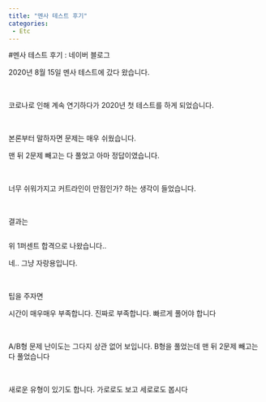 ```yaml
---
title: "멘사 테스트 후기"
categories:
 - Etc
---
```

#멘사 테스트 후기 : 네이버 블로그
<div class="wrap_rabbit pcol2 _param(1) _postViewArea222071017479" id="post-view222071017479">
<!-- Rabbit HTML --><div class="se-viewer se-theme-default" lang="ko-KR">
<!-- SE_DOC_HEADER_END -->
<div class="se-main-container">
<div class="se-component se-text se-l-default" id="SE-571f5243-e012-4aa3-bbe6-865b36b808df">
<div class="se-component-content">
<div class="se-section se-section-text se-l-default">
<div class="se-module se-module-text">
<!-- SE-TEXT { --><p class="se-text-paragraph se-text-paragraph-align-" id="SE-b581b315-dbbd-4f3a-a393-6c7c0e2d837b" style=""><span class="se-fs- se-ff-" id="SE-ad85ccde-8b1b-47a9-b126-cf483d0c1f4e" style="">2020년 8월 15일 멘사 테스트에 갔다 왔습니다.</span></p><!-- } SE-TEXT --><!-- SE-TEXT { --><p class="se-text-paragraph se-text-paragraph-align-" id="SE-b8d7ed6b-0c4c-4f0e-81de-9bb9fff6caea" style=""><span class="se-fs- se-ff-" id="SE-05c1b48b-911e-4f25-b1d2-9162e4108e6e" style="">​</span></p><!-- } SE-TEXT --><!-- SE-TEXT { --><p class="se-text-paragraph se-text-paragraph-align-" id="SE-c3334c75-371e-4be2-b999-057b90721813" style=""><span class="se-fs- se-ff-" id="SE-f51948b2-5e5c-4e68-88c7-b0ec67b221e9" style="">코로나로 인해 계속 연기하다가 2020년 첫 테스트를 하게 되었습니다.</span></p><!-- } SE-TEXT --><!-- SE-TEXT { --><p class="se-text-paragraph se-text-paragraph-align-" id="SE-6355c824-8d49-4c7f-9b38-bac6cc9df996" style=""><span class="se-fs- se-ff-" id="SE-05c4c512-6003-4a13-9e79-1ffe1eb47c72" style="">​</span></p><!-- } SE-TEXT --><!-- SE-TEXT { --><p class="se-text-paragraph se-text-paragraph-align-" id="SE-4fc54c29-09c6-42b1-9eb2-9c1828e90f58" style=""><span class="se-fs- se-ff-" id="SE-28183cee-cf59-4e42-8647-3ee2b5c2e948" style="">본론부터 말하자면 문제는 매우 쉬웠습니다. </span></p><!-- } SE-TEXT --><!-- SE-TEXT { --><p class="se-text-paragraph se-text-paragraph-align-" id="SE-4370000c-bd78-42b7-aa1c-2934c0c4003d" style=""><span class="se-fs- se-ff-" id="SE-99348329-9bd1-4ed3-9085-7e446f6522a9" style="">맨 뒤 2문제 빼고는 다 풀었고 아마 정답이였습니다.</span></p><!-- } SE-TEXT --><!-- SE-TEXT { --><p class="se-text-paragraph se-text-paragraph-align-" id="SE-a0751d02-cae4-408a-b5e2-46d5e1e6e7c7" style=""><span class="se-fs- se-ff-" id="SE-4fd9e7d8-3a90-4648-b09c-4cdf404053c6" style="">​</span></p><!-- } SE-TEXT --><!-- SE-TEXT { --><p class="se-text-paragraph se-text-paragraph-align-" id="SE-8f0320ac-f7ef-4689-899b-825507f31c85" style=""><span class="se-fs- se-ff-" id="SE-0200e6b1-d18a-4d99-b324-e4a5ff40e5a6" style="">너무 쉬워가지고 커트라인이 만점인가? 하는 생각이 들었습니다.</span></p><!-- } SE-TEXT --><!-- SE-TEXT { --><p class="se-text-paragraph se-text-paragraph-align-" id="SE-62cf0949-3af8-4ae8-b8ab-1da1936f96b7" style=""><span class="se-fs- se-ff-" id="SE-f3e72ba0-9bc1-442c-9999-e40caa29833c" style="">​</span></p><!-- } SE-TEXT --><!-- SE-TEXT { --><p class="se-text-paragraph se-text-paragraph-align-" id="SE-5706189b-d0eb-458a-b761-c19883097983" style=""><span class="se-fs- se-ff-" id="SE-47daa3fe-56da-4e06-9566-b2656d38c9a4" style="">결과는 </span></p><!-- } SE-TEXT -->
</div>
</div>
</div>
</div> <div class="se-component se-image se-l-default" id="SE-cc13075b-efc0-4438-968b-0fd8e94b3a9a">
<div class="se-component-content se-component-content-fit">
<div class="se-section se-section-image se-l-default se-section-align-">
<div class="se-module se-module-image" style="">
<a class="se-module-image-link __se_image_link __se_link" data-linkdata='{"id" : "SE-cc13075b-efc0-4438-968b-0fd8e94b3a9a", "src" : "https://postfiles.pstatic.net/MjAyMjEyMjhfMTI0/MDAxNjcyMjEwNDk3MzY1.WWQqrJwk2SkPsq-AvreozUVJIXOQ4GHwT7ZQ4LWBP7cg.sO4pWNfhAhJAR3fGwCOZTsh4KO1DrG7TGkpTWjjlBLEg.JPEG.dls32208/Mensa.jpg", "originalWidth" : "966", "originalHeight" : "563", "linkUse" : "false", "link" : ""}' data-linktype="img" href="#" onclick="return false;" style="">
<img alt="" class="se-image-resource" data-height="516" data-lazy-src="https://postfiles.pstatic.net/MjAyMjEyMjhfMTI0/MDAxNjcyMjEwNDk3MzY1.WWQqrJwk2SkPsq-AvreozUVJIXOQ4GHwT7ZQ4LWBP7cg.sO4pWNfhAhJAR3fGwCOZTsh4KO1DrG7TGkpTWjjlBLEg.JPEG.dls32208/Mensa.jpg?type=w966" data-width="886" src="https://postfiles.pstatic.net/MjAyMjEyMjhfMTI0/MDAxNjcyMjEwNDk3MzY1.WWQqrJwk2SkPsq-AvreozUVJIXOQ4GHwT7ZQ4LWBP7cg.sO4pWNfhAhJAR3fGwCOZTsh4KO1DrG7TGkpTWjjlBLEg.JPEG.dls32208/Mensa.jpg?type=w80_blur">
</img></a>
</div>
</div>
</div>
</div>
<div class="se-component se-text se-l-default" id="SE-225e6fc2-c025-48b1-999c-d30ea78eb546">
<div class="se-component-content">
<div class="se-section se-section-text se-l-default">
<div class="se-module se-module-text">
<!-- SE-TEXT { --><p class="se-text-paragraph se-text-paragraph-align-" id="SE-e13e7e22-bfd3-418d-b504-a080ae6853c4" style=""><span class="se-fs- se-ff-" id="SE-865e7404-6c7e-491e-b641-5df6b1a413e7" style="">위 1퍼센트 합격으로 나왔습니다..</span></p><!-- } SE-TEXT --><!-- SE-TEXT { --><p class="se-text-paragraph se-text-paragraph-align-" id="SE-9e3d8b0e-ef23-4c39-b3da-345e1a3f850d" style=""><span class="se-fs- se-ff-" id="SE-9b330908-e343-4e08-9bdb-e9b4175d96f5" style="">네.. 그냥 자랑용입니다.</span></p><!-- } SE-TEXT --><!-- SE-TEXT { --><p class="se-text-paragraph se-text-paragraph-align-" id="SE-8cb86ae2-117c-4cbe-aa32-fedde75b9b02" style=""><span class="se-fs- se-ff-" id="SE-8c9891fd-9aad-4818-8240-992c3efd39f2" style="">​</span></p><!-- } SE-TEXT --><!-- SE-TEXT { --><p class="se-text-paragraph se-text-paragraph-align-" id="SE-f2e1bdc2-5e4e-4efe-818c-026d3b156e4b" style=""><span class="se-fs- se-ff-" id="SE-7233759b-b325-4638-a9a9-61c912239598" style="">팁을 주자면</span></p><!-- } SE-TEXT --><!-- SE-TEXT { --><p class="se-text-paragraph se-text-paragraph-align-" id="SE-31b3dd17-a346-4648-bd47-79d446ee1a58" style=""><span class="se-fs- se-ff-" id="SE-dfe024d5-e356-449b-b4a1-518b7247ddb0" style="">시간이 매우매우 부족합니다. 진짜로 부족합니다. 빠르게 풀어야 합니다</span></p><!-- } SE-TEXT --><!-- SE-TEXT { --><p class="se-text-paragraph se-text-paragraph-align-" id="SE-443e5158-e73a-4833-a145-f20adf64892d" style=""><span class="se-fs- se-ff-" id="SE-bfd6291a-65f6-4228-95b8-1223a609d997" style="">​</span></p><!-- } SE-TEXT --><!-- SE-TEXT { --><p class="se-text-paragraph se-text-paragraph-align-" id="SE-ba368823-646f-4779-bcea-8c41e622d0a6" style=""><span class="se-fs- se-ff-" id="SE-ca0f32bf-2aef-45f3-baf8-5bf79e9dc998" style="">A/B형 문제 난이도는 그다지 상관 없어 보입니다. B형을 풀었는데 맨 뒤 2문제 빼고는 다 풀었습니다</span></p><!-- } SE-TEXT --><!-- SE-TEXT { --><p class="se-text-paragraph se-text-paragraph-align-" id="SE-daebf079-4be0-4c4b-a023-fe4ae8694694" style=""><span class="se-fs- se-ff-" id="SE-fdf6187c-e086-443d-b82e-cca2d6fc070a" style="">​</span></p><!-- } SE-TEXT --><!-- SE-TEXT { --><p class="se-text-paragraph se-text-paragraph-align-" id="SE-2c72788d-e763-486b-8111-ffe55d7f8081" style=""><span class="se-fs- se-ff-" id="SE-7b23cd58-5656-433b-b449-e5670da6f05e" style="">새로운 유형이 있기도 합니다. 가로로도 보고 세로로도 봅시다</span></p><!-- } SE-TEXT -->
</div>
</div>
</div>
</div> </div>
</div>
</div>